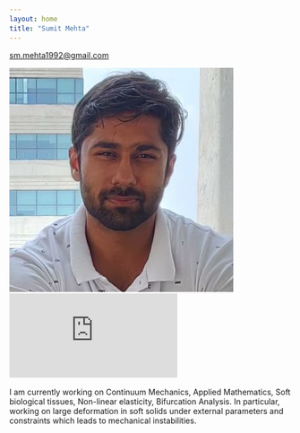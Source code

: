 ```yaml
---
layout: home
title: "Sumit Mehta"
---
```

sm.mehta1992@gmail.com

![Academic Screenshot](twitter_pic.jpg)
![CV](https://github.com/sumit-mehta1992/sumit-mehta1992.github.io/blob/main/Sumit_Mehta_CV.pdf)

I am currently working on Continuum Mechanics, Applied Mathematics, Soft biological tissues, Non-linear elasticity, Bifurcation Analysis.
In particular, working on large deformation in soft solids under external parameters and constraints which leads to mechanical instabilities.
